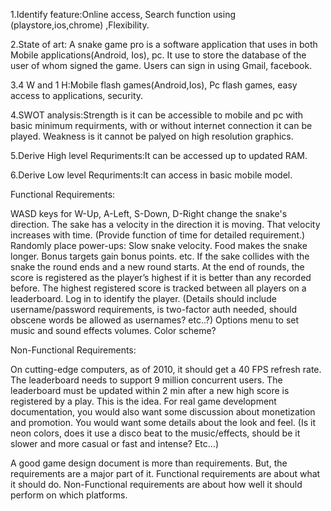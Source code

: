 1.Identify feature:Online access, Search function using (playstore,ios,chrome) ,Flexibility.

2.State of art: A snake game pro is a software application that uses in both Mobile applications(Android, Ios), pc. It use to store the database of the user of whom signed the game. Users can sign in using Gmail, facebook.

3.4 W and 1 H:Mobile flash games(Android,Ios), Pc flash games, easy access to applications, security.

4.SWOT analysis:Strength is it can be accessible to mobile and pc with basic minimum requirments, with or without  internet connection it can be played. Weakness is it cannot be palyed on high resolution graphics.

5.Derive High level Requriments:It can be accessed up to updated RAM.

6.Derive Low level Requriments:It can access in basic mobile model. 

Functional Requirements:

WASD keys for W-Up, A-Left, S-Down, D-Right change the snake's direction.
The sake has a velocity in the direction it is moving. That velocity increases with time. (Provide function of time for detailed requirement.)
Randomly place power-ups:
Slow snake velocity.
Food makes the snake longer.
Bonus targets gain bonus points.
etc.
If the sake collides with the snake the round ends and a new round starts.
At the end of rounds, the score is registered as the player’s highest if it is better than any recorded before. The highest registered score is tracked between all players on a leaderboard.
Log in to identify the player. (Details should include username/password requirements, is two-factor auth needed, should obscene words be allowed as usernames? etc..?)
Options menu to set music and sound effects volumes. Color scheme?

Non-Functional Requirements:

On cutting-edge computers, as of 2010, it should get a 40 FPS refresh rate.
The leaderboard needs to support 9 million concurrent users.
The leaderboard must be updated within 2 min after a new high score is registered by a play.
This is the idea. For real game development documentation, you would also want some discussion about monetization and promotion. You would want some details about the look and feel. (Is it neon colors, does it use a disco beat to the music/effects, should be it slower and more casual or fast and intense? Etc…)

A good game design document is more than requirements. But, the requirements are a major part of it. Functional requirements are about what it should do. Non-Functional requirements are about how well it should perform on which platforms.
